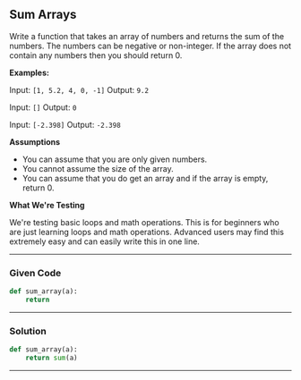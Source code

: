 ## Sum Arrays

Write a function that takes an array of numbers and returns the sum of the numbers. The numbers can be negative or non-integer. If the array does not contain any numbers then you should return 0.

**Examples:**
 
Input: `[1, 5.2, 4, 0, -1]`
Output: `9.2`

Input: `[]`
Output: `0`

Input: `[-2.398]`
Output: `-2.398`

**Assumptions**

- You can assume that you are only given numbers.
- You cannot assume the size of the array.
- You can assume that you do get an array and if the array is empty, return 0.

**What We're Testing**

We're testing basic loops and math operations. This is for beginners who are just learning loops and math operations.
Advanced users may find this extremely easy and can easily write this in one line.
 

---
### Given Code


```python
def sum_array(a):
    return
```

---

### Solution


```python
def sum_array(a):
    return sum(a)
```

---